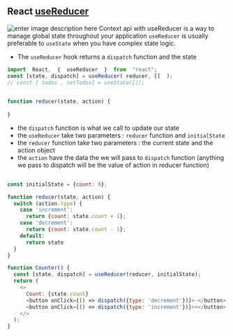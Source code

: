 
## React [useReducer](https://reactjs.org/docs/hooks-reference.html#usereducer)
![enter image description here](https://nikhilkumaran.dev/images/blog/useReducer.png)
Context api with useReducer is a way to manage global state throughout your application
`useReducer` is usually preferable to `useState` when you have complex state logic.

- The `useReducer` hook returns a `dispatch` function and the state 
```js 
import  React,  {  useReducer  }  from  "react"; 
const [state, dispatch] = useReducer( reducer, []  );
// const [ todos , setTodos] = useState([]);

 
function reducer(state, action) {
   
}
```
 
- the `dispatch` function is what we call to update our state 
-  the `useReducer` take two parameters : `reducer` function and `initialState`
- the `reducer` function take two parameters : the current state and the action object
- the `action` have the data the we will pass to `dispatch` function (anything we pass to dispatch will be the value of action in reducer function)
```js 
 
const initialState = {count: 0};

function reducer(state, action) {
  switch (action.type) {
    case 'increment':
      return {count: state.count + 1};
    case 'decrement':
      return {count: state.count - 1};
    default:
      return state
  }
}

function Counter() {
  const [state, dispatch] = useReducer(reducer, initialState);
  return (
    <>
      Count: {state.count}
      <button onClick={() => dispatch({type: 'decrement'})}>-</button>
      <button onClick={() => dispatch({type: 'increment'})}>+</button>
    </>
  );
}
 
```